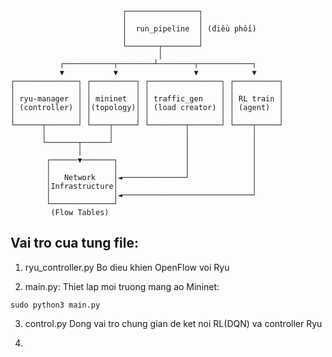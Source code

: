 ```
                         ┌────────────────┐
                         │                │
                         │  run_pipeline  │ (điều phối)
                         │                │
                         └───────┬────────┘
                                 │
           ┌───────────┬────────┴────────┬────────────┐
           ▼           ▼                 ▼            ▼
┌──────────────┐ ┌──────────┐ ┌────────────────┐ ┌──────────┐
│              │ │          │ │                │ │          │
│ ryu-manager  │ │ mininet  │ │ traffic_gen    │ │ RL train │
│ (controller) │ │(topology)│ │ (load creator) │ │ (agent)  │
│              │ │          │ │                │ │          │
└──────┬───────┘ └────┬─────┘ └────────┬───────┘ └────┬─────┘
       │              │                │              │
       └───────┬──────┘                │              │
               │                       │              │
        ┌──────▼───────┐               │              │
        │              │               │              │
        │   Network    │◄──────────────┘              │
        │Infrastructure│                              │
        │              │◄─────────────────────────────┘
        └──────────────┘
         (Flow Tables)
```

## Vai tro cua tung file:
1. ryu_controller.py
Bo dieu khien OpenFlow voi Ryu

2. main.py:
Thiet lap moi truong mang ao Mininet:
```
sudo python3 main.py
```

3. control.py
Dong vai tro chung gian de ket noi RL(DQN) va controller Ryu

4. 
